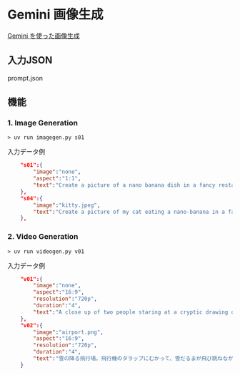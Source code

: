 # Gemini 画像生成
[Gemini を使った画像生成](https://ai.google.dev/gemini-api/docs/image-generation?hl=ja)

## 入力JSON
prompt.json

## 機能
### 1. Image Generation
```
> uv run imagegen.py s01
```
入力データ例
```json
    "s01":{
        "image":"none",
        "aspect":"1:1",
        "text":"Create a picture of a nano banana dish in a fancy restaurant with a Gemini theme"
    },
    "s04":{
        "image":"kitty.jpeg",
        "text":"Create a picture of my cat eating a nano-banana in a fancy restaurant with a Gemini theme"
    },
```


### 2. Video Generation
```
> uv run videogen.py v01
```
入力データ例
```json
    "v01":{
        "image":"none",
        "aspect":"16:9",
        "resolution":"720p",
        "duration":"4",
        "text":"A close up of two people staring at a cryptic drawing on a wall, torchlight flickering.A man murmurs, 'This must be it. That's the secret code.' The woman looks at him and whispering excitedly, 'What did you find?'"
    },
    "v02":{
        "image":"airport.png",
        "aspect":"16:9",
        "resolution":"720p",
        "duration":"4",
        "text":"雪の降る飛行場。飛行機のタラップにむかって、雪だるまが飛び跳ねながら進んでいる"
    }
```


